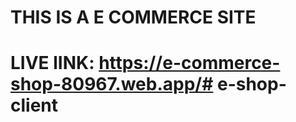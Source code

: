 # THIS IS A E COMMERCE SITE
# LIVE lINK: https://e-commerce-shop-80967.web.app/#   e - s h o p - c l i e n t  
 